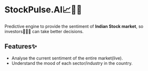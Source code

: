 # StockPulse.AI📈💸🤖
 Predictive engine to provide the sentiment of **Indian Stock market**, so investors👨‍💼💼 can take better decisions.

## Features✨
- Analyse the current sentiment of the entire market(live).
- Understand the mood of each sector/industry in the country.
